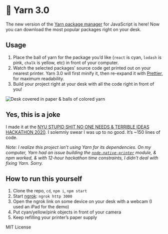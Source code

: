 # 🧶 Yarn 3.0

The new version of the [Yarn package manager](https://yarnpkg.com) for JavaScript is here!
Now you can download the most popular packages right on your desk.

## Usage

1. Place the ball of yarn for the package you’d like (`react` is cyan, `lodash` is pink, `chalk` is yellow, etc) in front of your computer.
2. Watch the selected packages’ source code get printed out on your nearest printer. Yarn 3.0 will first minify it, then re-expand it with [Prettier](https://prettier.io), for maximum readability.
3. Build your project right at your desk with all the code right in front of you!

![Desk covered in paper & balls of colored yarn](https://user-images.githubusercontent.com/5074763/73147842-6d7ea380-4087-11ea-90b9-c7b5b301acd6.jpg)

## Yes, this is a joke

I made it at the [NYU STUPID SHIT NO ONE NEEDS & TERRIBLE IDEAS HACKATHON 2020](http://www.stupidhackathon.com).
I solemnly swear I was up to no good.
It’s ~150 lines of code.

_Note: I realize this project isn’t using Yarn for its dependencies. On my computer, Yarn had an issue building the [`node-native-printer`](https://npm.im/node-native-printer) module, & npm worked, & with 12-hour hackathon time constraints, I didn’t deal with fixing Yarn. Sorry._

## How to run this yourself

1. Clone the repo, `cd`, `npm i`, `npm start`
2. Start [ngrok](https://ngrok.com): `ngrok http 3000`
3. Open the ngrok link on some device on your desk with a webcam (I used an iPad for the demo)
4. Put cyan/yellow/pink objects in front of your camera
5. Keep refilling your printer’s paper supply

MIT License

